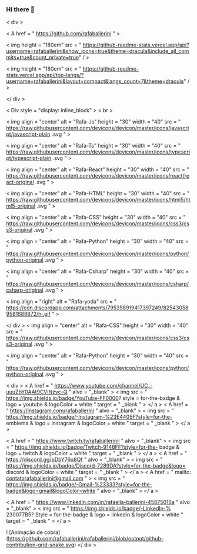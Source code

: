 ### Hi there 👋

<!--
**EduardoRochaAzevedo/EduardoRochaAzevedo** is a ✨ _special_ ✨ repository because its `README.md` (this file) appears on your GitHub profile.

Here are some ideas to get you started:

- 🔭 I’m currently working on ...
- 🌱 I’m currently learning ...
- 👯 I’m looking to collaborate on ...
- 🤔 I’m looking for help with ...
- 💬 Ask me about ...
- 📫 How to reach me: ...
- 😄 Pronouns: ...
- ⚡ Fun fact: ...
-->

 < div >

  < A  href = " https://github.com/rafaballerini " >

  < img  height = "180em"  src = " https://github-readme-stats.vercel.app/api?username=rafaballerini&show_icons=true&theme=dracula&include_all_commits=true&count_private=true" / >

  < img  height = "180em"  src = " https://github-readme-stats.vercel.app/api/top-langs/?username=rafaballerini&layout=compact&langs_count=7&theme=dracula" / >

</ div >

< Div  style = "display: inline_block" > < br >

  < img  align = "center"  alt = "Rafa-Js"  height = "30"  width = "40"  src = " https://raw.githubusercontent.com/devicons/devicon/master/icons/javascript/javascript-plain .svg " >

  < img  align = "center"  alt = "Rafa-Ts"  height = "30"  width = "40"  src = " https://raw.githubusercontent.com/devicons/devicon/master/icons/typescript/typescript-plain .svg " >

  < img  align = "center"  alt = "Rafa-React"  height = "30"  width = "40"  src = " https://raw.githubusercontent.com/devicons/devicon/master/icons/react/react-original .svg " >

  < img  align = "center"  alt = "Rafa-HTML"  height = "30"  width = "40"  src = " https://raw.githubusercontent.com/devicons/devicon/master/icons/html5/html5-original .svg " >

  < img  align = "center"  alt = "Rafa-CSS"  height = "30"  width = "40"  src = " https://raw.githubusercontent.com/devicons/devicon/master/icons/css3/css3-original .svg " >

  < img  align = "center"  alt = "Rafa-Python"  height = "30"  width = "40"  src = " https://raw.githubusercontent.com/devicons/devicon/master/icons/python/python-original .svg " >

  < img  align = "center"  alt = "Rafa-Csharp"  height = "30"  width = "40"  src = " https://raw.githubusercontent.com/devicons/devicon/master/icons/csharp/csharp-original .svg " >

  < img  align = "right"  alt = "Rafa-yoda"  src = " https://cdn.discordapp.com/attachments/795358919417397249/825430589581688872/hi.gif " >

</ div >  < img align = "center" alt = "Rafa-CSS" height = "30" width = "40" src = " https://raw.githubusercontent.com/devicons/devicon/master/icons/css3/css3-original .svg " >     

  < img  align = "center"  alt = "Rafa-Python"  height = "30"  width = "40"  src = " https://raw.githubusercontent.com/devicons/devicon/master/icons/python/python-original .svg " >
  
< div > 
  < A  href = " https://www.youtube.com/channel/UC_-uuuZbY0AAt9CViNzvc-Q "  alvo = "_blank" > < img  src = " https://img.shields.io/badge/YouTube-FF0000? style = for-the-badge & logo = youtube & logoColor = white "  target = " _blank " > </ a >
  < A  href = " https://instagram.com/rafaballerini "  alvo = "_blank" > < img  src = " https://img.shields.io/badge/-Instagram-%23E4405F?style=for-the- emblema & logo = instagram & logoColor = white "  target = " _blank " > </ a >

  < A  href = " https://www.twitch.tv/rafaballerinii "  alvo = "_blank" > < img  src = " https://img.shields.io/badge/Twitch-9146FF?style=for-the- badge & logo = twitch & logoColor = white "  target = " _blank " > </ a >
 < A  href = " https://discord.gg/pDbY76q8Qf "  alvo = "_blank" > < img  src = " https://img.shields.io/badge/Discord-7289DA?style=for-the-badge&logo= discord & logoColor = white "  target = " _blank " > </ a > 
  < A  href = " mailto: contatorafaballerini@gmail.com " > < img  src = " https://img.shields.io/badge/-Gmail-%23333?style=for-the-badge&logo=gmail&logoColor=white "  alvo = "_blank" > </ a >

  < A  href = " https://www.linkedin.com/in/rafaella-ballerini-45875016a "  alvo = "_blank" > < img  src = " https://img.shields.io/badge/-LinkedIn-% 230077B5? Style = for-the-badge & logo = linkedin & logoColor = white "  target = " _blank " > </ a > 

  ! [Animação de cobra] (https://github.com/rafaballerini/rafaballerini/blob/output/github-contribution-grid-snake.svg)
</ div >
​
